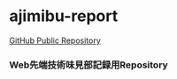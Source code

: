 ajimibu-report
==============
[GitHub Public Repository](http://github.com/sugar861977/ajimibu-report)
### Web先端技術味見部記録用Repository ###

